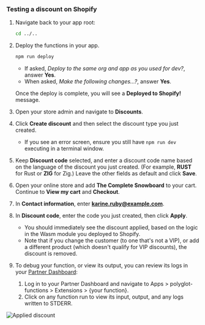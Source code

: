 ### Testing a discount on Shopify

1. Navigate back to your app root:

    ```bash
    cd ../..
    ```

1. Deploy the functions in your app.

    ```bash
    npm run deploy
    ```

    - If asked, _Deploy to the same org and app as you used for dev?_, answer **Yes**.
    - When asked, _Make the following changes...?_, answer **Yes**.

    Once the deploy is complete, you will see a **Deployed to Shopify!** message.

1. Open your store admin and navigate to **Discounts**.

1. Click **Create discount** and then select the discount type you just created.

    - If you see an error screen, ensure you still have `npm run dev` executing in a terminal window.

1. Keep **Discount code** selected, and enter a discount code name based on the language of the discount you just created. (For example, **RUST** for Rust or **ZIG** for Zig.) Leave the other fields as default and click **Save**.

1. Open your online store and add **The Complete Snowboard** to your cart. Continue to **View my cart** and **Checkout**.

1. In **Contact information**, enter **karine.ruby@example.com**.

1. In **Discount code**, enter the code you just created, then click **Apply**.

    - You should immediately see the discount applied, based on the logic in the Wasm module you deployed to Shopify.
    - Note that if you change the customer (to one that's not a VIP), or add a different product (which doesn't qualify for VIP discounts), the discount is removed.

1. To debug your function, or view its output, you can review its logs in your [Partner Dashboard](https://partners.shopify.com/current/apps):

    1. Log in to your Partner Dashboard and navigate to Apps > polyglot-functions > Extensions > {your function}.
    1. Click on any function run to view its input, output, and any logs written to STDERR.

![Applied discount](images/discount-success.png)

